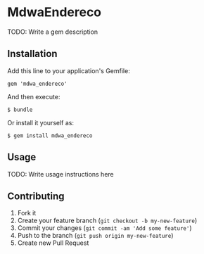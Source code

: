 # MdwaEndereco

TODO: Write a gem description

## Installation

Add this line to your application's Gemfile:

    gem 'mdwa_endereco'

And then execute:

    $ bundle

Or install it yourself as:

    $ gem install mdwa_endereco

## Usage

TODO: Write usage instructions here

## Contributing

1. Fork it
2. Create your feature branch (`git checkout -b my-new-feature`)
3. Commit your changes (`git commit -am 'Add some feature'`)
4. Push to the branch (`git push origin my-new-feature`)
5. Create new Pull Request
